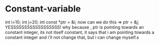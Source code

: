 # Constant-variable
int i=10;
int j=20;
int const *ptr = &i;
now can we do this => ptr = &j;
YESSSSSSSSSSSSSSSSSS! 
why because , ptr is pointing towards an constant integer, its not itself constant, it says that i am pointing towards a constant integer and i'll not change that, but i can change myself.s 
